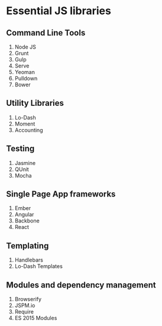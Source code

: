 # Essential JS libraries

## Command Line Tools

1. Node JS
2. Grunt
3. Gulp
4. Serve
5. Yeoman
6. Pulldown
7. Bower

## Utility Libraries

1. Lo-Dash
2. Moment
3. Accounting

## 

## Testing

1. Jasmine
2. QUnit
3. Mocha

## Single Page App frameworks

1. Ember
2. Angular
3. Backbone
4. React

## Templating

1. Handlebars
2. Lo-Dash Templates

## Modules and dependency management

1. Browserify
2. JSPM.io
3. Require
4. ES 2015 Modules

